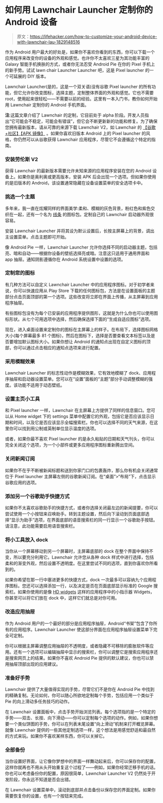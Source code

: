 # 如何用 Lawnchair Launcher 定制你的 Android 设备

> 原文：<https://lifehacker.com/how-to-customize-your-android-device-with-lawnchair-lau-1829148516>

作为 Android 用户最大的好处是，如果你不喜欢你看到的东西，你可以下载一个应用程序来改变你的设备的外观和感觉。也许你不太喜欢三星为其功能丰富的 Galaxy 智能手机换肤的方式，或者你无法忍受 Android Pie 在你的 Pixel 手机上的新手势。试试 lawn chair Launcher Launcher 吧，这是 Pixel launcher 的一个可延展的 DIY 版本。



Lawnchair Launcher(是的，这是一个双关语)没有谷歌 Pixel launcher 的所有功能，但它允许你改变图标，选择主题，定制整体界面的外观和感觉。它也不需要 root，使用起来很轻松——不需要以前的经验。这里有一本入门书，教你如何开始用 Lawnchair 定制你的 Android 手机界面。

**注**:这篇文章介绍了 Lawnchair 的定制，它目前处于 alpha 阶段。开发人员指出“它可能会不稳定，可能会有错误”，但它会不断更新新的功能和修复。为了确保您拥有最新版本，请从可靠的来源下载 Lawnchair V2，如 Lawnchair 的 [【谷歌+社区】](https://plus.google.com/communities/100332652266486502997)[【APK 镜像】](https://www.apkmirror.com/apk/deletescape/lawnchair/%29) 。如果你喜欢旧版本 Android 上的 Pixel launcher 的风格，你仍然可以从谷歌获得 Lawnchair 应用程序，尽管它不会遵循这个特定的指南。

### **安装劳伦斯 V2**

获得 Lawnchair 的最新版本需要允许未知来源的应用程序安装在您的 Android 设备上。如果你是奥利奥或更高版本，安装 APK 后会出现一个选项。但如果你使用的是旧版本的 Android，该设置通常隐藏在设备设置菜单的安全选项卡中。

### **挑选一个主题**

多年来，我一直在炫耀同样的界面美学:柔和、模糊的灰色背景，粉红色和紫色交织在一起，还有一个名为 [线条](https://play.google.com/store/apps/details?id=com.natewren.lines) 的图标包。定制自己的 Lawnchair 启动器外观很容易。

安装 Lawnchair Launcher 并将其设为默认设置后，长按主屏幕上的背景，调出主设置菜单。点击主题即可开始。

像 Android Pie 一样，Lawnchair Launcher 允许你选择不同的启动器主题，包括亮、暗和自动——根据你设备的壁纸选择亮或暗。注意这只适用于通用界面和 app 抽屉。通知阴影遵循你在 Android 系统设置中设置的选项。

### **定制您的图标**

有几种方法可以自定义 Lawnchair Launcher 中的应用程序图标。对于初学者来说，你可以快速应用从 Play Store 下载的任何图标包，方法是在设置面板的主题部分点击页面顶部的第一个选项。这些改变将立即在界面上传播，从主屏幕到应用程序抽屉。

有些图标包没有为每个已安装的应用程序提供图形，这就是为什么你也可以使用图标形状。从七个可用选项中选择，然后确保选择下面的“生成自适应图标”选项。

现在，进入桌面设置来定制你的图标在主屏幕上的样子。在布局下，选择图标网格大小(每个屏幕最多 81 个图标)，然后在图标下，选择是否要查看文本标签以及是否要增加默认图标大小。如果你想让 Android 的通知点出现在自定义图标的顶部，你可以通过点击相应的通知点选项来进行配置。

### **采用模糊效果**

Lawnchair Launcher 的标志性动作是模糊效果，它有效地模糊了 dock、应用程序抽屉和启动器设置菜单。您可以在“设置”面板的“主题”部分手动调整模糊的强度。该功能不适用于动态壁纸。

### **设置主页小工具**

和 Pixel launcher 一样，Lawnchair 在主屏幕上方提供了同样的信息窗口。您可以从 Home widget 下的 settings 菜单中配置它的外观，包括它是否应该显示日期和时间，以及它是否应该显示全幅搜索栏。你也可以选择不同的天气来源，在这里你可以找到用公制或英制单位显示温度的选项。

或者，如果你最不喜欢 Pixel launcher 的是永久粘贴的日期和天气刊头，你可以完全关闭这个选项，为一个小部件或更多应用程序图标重新腾出空间。

### **关闭新闻订阅**

如果你不在乎不断被新闻标题和送到你家门口的包裹轰炸，那么你有机会关闭通常位于 Pixel launcher 主屏幕左侧的谷歌新闻订阅。在“桌面”>“布局”下，点击显示谷歌应用的选项。

### **添加另一个谷歌助手快捷方式**

如果你不太喜欢谷歌助手的快捷方式，或者你选择关闭最左边的新闻提要，你可以尝试使用一个小按钮来召唤助手。转到主题设置，然后向下滚动到页面底部选择“显示为助手”选项，在界面底部的语音搜索栏的同一行显示一个谷歌助手按钮。请注意，此功能需要启用语音搜索栏。

### **将小工具放入 dock**

当你从一个屏幕移动到另一个屏幕时，主屏幕底部的 dock 在整个界面中保持不变，所以要充分利用它。Lawnchair 允许您从各种 dock 样式中进行选择，包括柔和的渐变外观，然后设置不透明度。在这里尝试不同的选项，直到你喜欢你所看到的。

如果你希望在那一行中塞进更多的快捷方式，dock 一次最多可以容纳九个应用程序图标。您还可以选择添加一行，以及决定是否在页面底部显示标准的 Google 搜索栏。如果你使用的是像 [HD widgets](https://play.google.com/store/apps/details?id=cloudtv.hdwidgets) 这样的应用程序中的小指示器 Widgets，你甚至可以将它们放在 dock 中，这样它们就总是对你可用。

### **改造应用抽屉**

作为 Android 用户的一个最好的部分是应用程序抽屉，Android“书架”包含了你所有的应用程序。Lawnchair Launcher 使这部分界面在应用程序抽屉设置菜单下完全可定制。

你可以根据主屏幕调整应用抽屉的不透明度，或者隐藏不可移除的膨胀软件等应用。还有一个选项可以编辑抽屉中显示的搜索栏，你可以调整它是搜索应用程序还是搜索网页上的结果。如果你不喜欢 Android Pie 提供的默认建议，你也可以禁用抽屉顶部出现的应用建议。

### **准备好手势**

Lawnchair 提供了大量值得实现的手势，尽管它们不是你在 Android Pie 中找到的精确复制。无论如何，你可以随心所欲地定制每个手势，包括应用一个类似于 Pie 的向上滑动多任务技巧的动作。

在 Lawnchair 设置面板中，点击手势开始浏览列表。每个选项指的是一个特定的手势——双击、长按、向下滑动——你可以定制每个选项的动作。例如，如果你想要一个类似饼图的手势，你可以在列表末尾设置“向上滑动”机制来打开概览屏幕。就像 Lawnchair 提供的一些其他定制选项一样，这个想法是用感觉舒适和最自然的方式来玩。如果你不喜欢某样东西，你可以关掉它。

### **全部备份**

当你设置好界面，让它像你梦想中的界面一样舞动起来后，你可以保存你的配置，这样你就再也不用从头开始重复这个过程了——例如，如果你经常迁移手机的话。你也可以考虑备份你的配置，原因很简单，Lawnchair Launcher V2 仍然处于开发阶段，你永远不知道是否会出错。

在 Lawnchair 设置菜单中，滚动到底部并点击备份以保存您的界面定制。如果你需要恢复你的设置，也有一个按钮来完成。